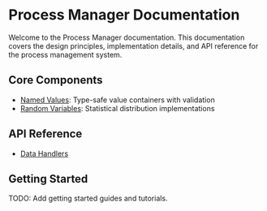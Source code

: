 # Process Manager Documentation

Welcome to the Process Manager documentation. This documentation covers the design principles, implementation details, and API reference for the process management system.

## Core Components

- [Named Values](design/named_value.md): Type-safe value containers with validation
- [Random Variables](design/random_variables.md): Statistical distribution implementations

## API Reference

- [Data Handlers](reference/process_manager/data_handlers/index.md)

## Getting Started

TODO: Add getting started guides and tutorials.